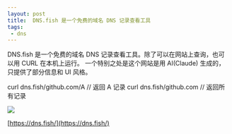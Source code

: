 ```yaml
---
layout: post
title:  DNS.fish 是一个免费的域名 DNS 记录查看工具
tags:
 - dns
---
```

DNS.fish 是一个免费的域名 DNS 记录查看工具。除了可以在网站上查询，也可以用 CURL 在本机上运行。
一个特别之处是这个网站是用 AI(Claude) 生成的，只提供了部分信息和 UI 风格。

>
curl dns.fish/github.com/A  // 返回 A 记录
curl dns.fish/github.com    // 返回所有记录

![](https://pic.superbed.cc/item/67053ebb991d0115dff84690.png)

[https://dns.fish/](https://dns.fish/)

